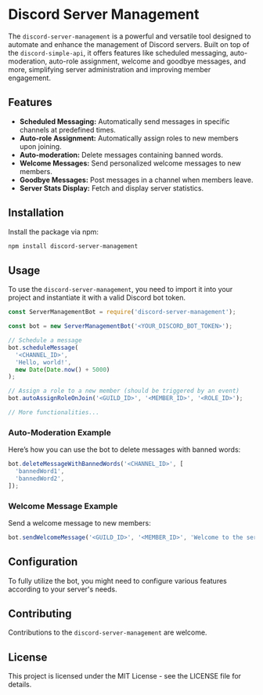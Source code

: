 # Discord Server Management

The `discord-server-management` is a powerful and versatile tool designed to automate and enhance the management of Discord servers. Built on top of the `discord-simple-api`, it offers features like scheduled messaging, auto-moderation, auto-role assignment, welcome and goodbye messages, and more, simplifying server administration and improving member engagement.

## Features

- **Scheduled Messaging:** Automatically send messages in specific channels at predefined times.
- **Auto-role Assignment:** Automatically assign roles to new members upon joining.
- **Auto-moderation:** Delete messages containing banned words.
- **Welcome Messages:** Send personalized welcome messages to new members.
- **Goodbye Messages:** Post messages in a channel when members leave.
- **Server Stats Display:** Fetch and display server statistics.

## Installation

Install the package via npm:

```bash
npm install discord-server-management
```

## Usage

To use the `discord-server-management`, you need to import it into your project and instantiate it with a valid Discord bot token.

```javascript
const ServerManagementBot = require('discord-server-management');

const bot = new ServerManagementBot('<YOUR_DISCORD_BOT_TOKEN>');

// Schedule a message
bot.scheduleMessage(
  '<CHANNEL_ID>',
  'Hello, world!',
  new Date(Date.now() + 5000)
);

// Assign a role to a new member (should be triggered by an event)
bot.autoAssignRoleOnJoin('<GUILD_ID>', '<MEMBER_ID>', '<ROLE_ID>');

// More functionalities...
```

### Auto-Moderation Example

Here’s how you can use the bot to delete messages with banned words:

```javascript
bot.deleteMessageWithBannedWords('<CHANNEL_ID>', [
  'bannedWord1',
  'bannedWord2',
]);
```

### Welcome Message Example

Send a welcome message to new members:

```javascript
bot.sendWelcomeMessage('<GUILD_ID>', '<MEMBER_ID>', 'Welcome to the server!');
```

## Configuration

To fully utilize the bot, you might need to configure various features according to your server's needs.

## Contributing

Contributions to the `discord-server-management` are welcome.

## License

This project is licensed under the MIT License - see the LICENSE file for details.
